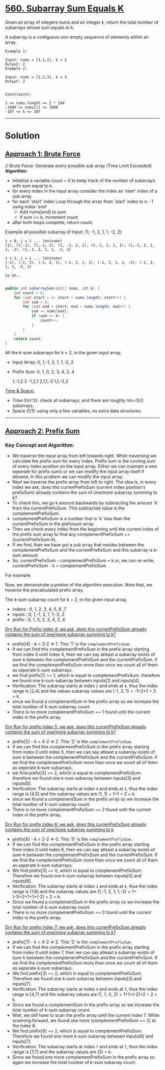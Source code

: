 # [560. Subarray Sum Equals K](https://leetcode.com/problems/subarray-sum-equals-k/description/)

Given an array of integers nums and an integer k, return the total number of subarrays whose sum equals to k.

A subarray is a contiguous non-empty sequence of elements within an array.

    Example 1:
    
    Input: nums = [1,1,1], k = 2
    Output: 2
    Example 2:
    
    Input: nums = [1,2,3], k = 3
    Output: 2
     
    
    Constraints:
    
    1 <= nums.length <= 2 * 104
    -1000 <= nums[i] <= 1000
    -107 <= k <= 107
----

# Solution

## <ins>Approach 1: Brute Force</ins>

// Brute Force: Generate every possible sub array (Time Limit Exceeded)
__Algorithm:__
* Initialize a variable count = 0 to keep track of the number of subarrays with sum equal to k.
* for every index in the input array consider the index as 'start' index of a sub array
* for each 'start' index Loop through the array from 'start' index to n - 1 using index 'end'
  * Add nums[end] to sum
  * if sum == k, increment count
* after both loops complete, return count.

Example all possible subarray of Input: {1, -1, 2, 1, 1, -2, 2}

	i = 0, j = i ... len(nums)
	(1), (1,-1), (1,-1, 2), (1, -1, 2, 1), (1,-1, 2, 1, 1), (1,-1, 2, 1, 1, -2), (1,-1, 2, 1, 1, -2, 2)
	
	i = 1, j = i ... len(nums)
	(-1), (-1, 2), (-1, 2, 1), (-1, 2, 1, 1), (-1, 2, 1, 1, -2), (-1, 2, 1, 1, -2, 2)

	so on..
     
```java

public int subarraySum(int[] nums, int k) {
    int count = 0;
    for (int start = 0; start < nums.length; start++) {
        int sum = 0;
        for (int end = start; end < nums.length; end++) {
            sum += nums[end];
            if (sum == k) {
                count++;
            }
        }
    }
    return count;
}
```

All the k-sum subarrays for k = 2, in the given input array,

* Input Array: 0, 1,-1, 2, 1, 1,-2, 2
* Prefix Sum:  0, 1, 0, 2, 3, 4, 2, 4
	         
	1,-1,2
	2
	-1,2,1
	2,1,1,-2
	1,1,-2,2


<ins>Time & Space:</ins>

* Time O(n^2): check all subarrays, and there are roughly n(n+1)/2 subarrays.
* Space O(1): using only a few variables, no extra data structures.

----

## <ins>Approach 2:  Prefix Sum</ins>

### Key Concept and Algorithm:

* We traverse the input array from left towards right. While traversing we calculate the prefix sum for every index. Prefix sum is the running sum of every index position on the input array. Either we can maintain a new seperate for prefix sums or we can modify the input array itself if allowed. In this problem we can modify the input array.
* Next we traverse the prefix array from left to right. The idea is, in every index we ask, does this currenPrefixSum (current index position's prefixSum) already contains the sum of one/more subarray summing to k?
* To check this, we go k amount backwards by subtracting the amount 'k' from the currentPrefixSum. This subtracted value is the complementPrefixSum.
* complementPrefixSum is a number that is 'k' less than the currentPrefixSum in the prefixsum array.
* Then we check every index from the beginning until the current index of the prefix sum array to find any complementPrefixSum == (currentPrefixSum-k),
* If we find, than we have got a sub array that resides between the complementPrefixSum and the currentPrefixSum and this subarray is k-sum amount.
* So, currentPrefixSum - complementPrefixSum = k or, we can re-write, currentPrefixSum - k = complementPrefixSum

For example:

Now, we demonstrate a protion of the algorithm execution. Note that, we traverse the precalculated prefix array.

The k-sum subarray count for k = 2, in the given input array,

* indexs : 0, 1, 2, 3, 4, 5, 6 ,7
* inputs : 0, 1,-1, 2, 1, 1,-2, 2
* prefix : 0, 1, 0, 2, 3, 4, 2, 4

<ins>Dry Run for Prefix index 4: we ask, does this currenPrefixSum already contains the sum of one/more subarray summing to k?</ins>

* prefix[4] - k = 3-2 => 1. This '1' is the `complementPrefixSum`.
* if we can find this complementPrefixSum in the prefix array starting from index 0 until index 4, then we can say atleast a subarray exists of sum-k between the complementPrefixSum and the currentPrefixSum. if we find the complementPrefixSum more than once we count all of them as seperate k-sum subarrays.
* we find prefix[1] == 1, which is equal to complementPrefixSum. therefore we found one k-sum subarray between inputs[1] and inputs[4].
* Verification: The subarray starts at index `2` and ends at `4`, thus the index range is [2,4] and the values subarray values are (-1, 2, 1) = -1+2+1 = 2 = k.
* since we found a complementSum in the prefix array so we increase the total number of k-sum subarray count.
* There is no more complementPrefixSum == 1 found until the current index in the prefix array.


<ins>Dry Run for prefix index 5: we ask, does this currenPrefixSum already contains the sum of one/more subarray summing to k?</ins>

* prefix[5] - k = 4-2 => 2. This '2' is the `complementPrefixSum`.
* if we can find this complementPrefixSum in the prefix array starting from index 0 until index 5, then we can say atleast a subarray exists of sum-k between the complementPrefixSum and the currentPrefixSum. if we find the complementPrefixSum more than once we count all of them as seperate k-sum subarrays.
* we find prefix[3] == 2, which is equal to complementPrefixSum. therefore we found one k-sum subarray between inputs[3] and inputs[5].
* Verification: The subarray starts at index `4` and ends at `5`, thus the index range is [4,5] and the subarray values are (1, 1) = 1+1 = 2 = k.
* since we found a complementSum in the prefix array so we increase the total number of k-sum subarray count.
* There is no more complementPrefixSum == 2 found until the current index in the prefix array.


<ins>Dry Run for prefix index 6: we ask, does this currenPrefixSum already contains the sum of one/more subarray summing to k</ins>

* prefix[6] - k = 2-2 => 0. This '0' is the `complementPrefixSum`.
* If we can find this complementPrefixSum in the prefix array starting from index 0 until index 6, then we can say atleast a subarray exists of sum-k between the complementPrefixSum and the currentPrefixSum. If we find the complementPrefixSum more than once we count all of them as seperate k-sum subarrays.
* We find prefix[0] == 0, which is equal to complementPrefixSum. Therefore we found one k-sum subarray between inputs[0] and inputs[6].
* Verification: The subarray starts at index `1` and ends at `6`, thus the index range is [1,6] and the subarray values are (1,-1, 2, 1, 1,-2) = 1+(-1)+2+1+1+(-2) = 2 = k.
* Since we found a complementSum in the prefix array so we increase the total number of k-sum subarray count.
* There is no more complementPrefixSum == 0 found until the current index in the prefix array.

<ins>Dry Run for prefix index 7: we ask, does this currenPrefixSum already contains the sum of one/more subarray summing to k?</ins>

* prefix[7] - k = 4-2 => 2. This '2' is the `complementPrefixSum`.
* If we can find this complementPrefixSum in the prefix array starting from index 0 until index 7, then we can say atleast a subarray exists of sum-k between the complementPrefixSum and the currentPrefixSum. If we find the complementPrefixSum more than once we count all of them as seperate k-sum subarrays.
* We find prefix[3] == 2, which is equal to complementPrefixSum. Therefore we found one k-sum subarray between inputs[3] and inputs[7].
* Verification: The subarray starts at index `4` and ends at `7`, thus the index range is [4,7] and the subarray values are (1, 1,-2, 2) = 1+1+(-2)+2 = 2 = k.
* Since we found a complementSum in the prefix array so we increase the total number of k-sum subarray count.
* Wait, we still have to scan the prefix array until the current index 7. While scanning forward, we found one more (complementPrefixSum == 2) at the index 6.
* We find prefix[6] == 2, which is equal to complementPrefixSum. Therefore we found one more k-sum subarray between inputs[6] and inputs[7].
* Verification: The subarray starts at index `7` and ends at `7`, thus the index range is [7,7] and the subarray values are (2) = k.
* Since we found one more complementPrefixSum in the prefix array so again we increase the total number of k-sum subarray count.



